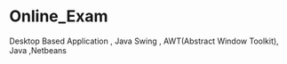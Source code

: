 # Online_Exam
Desktop Based Application , Java Swing , AWT(Abstract Window Toolkit), Java ,Netbeans
